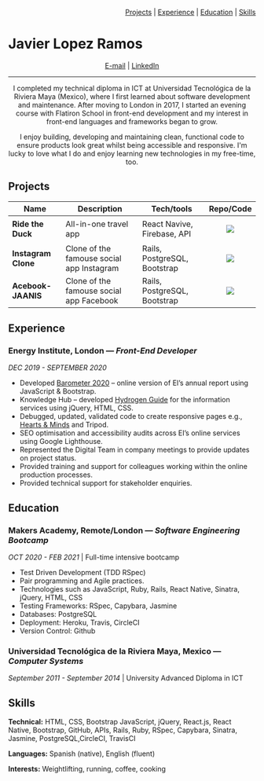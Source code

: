 <p align="right">
  <a href="#projects">Projects</a> |
  <a href="#experience">Experience</a> |
  <a href="#education">Education</a> |
  <a href="#skills">Skills</a>
</p>

# Javier Lopez Ramos
<p align="center">
<a href="mailto:javierlr.dev@gmail.com">E-mail</a> |  <a href="https://www.linkedin.com/in/xavierloos">LinkedIn</a>
</p>
  
---

<p align="center">
I completed my technical diploma in ICT at Universidad Tecnológica de la Riviera Maya (Mexico), where I first learned about software development and maintenance. After moving to London in 2017, I started an evening course with Flatiron School in front-end development and my interest in front-end languages and frameworks began to grow. 
</p>
  
<p align="center">
I enjoy building, developing and maintaining clean, functional code to ensure products look great whilst being accessible and responsive. I'm lucky to love what I do and enjoy learning new technologies in my free-time, too. 
</p>

## Projects
| Name                         | Description       | Tech/tools        | Repo/Code        |
| ---------------------------- | ----------------- |  ----------------| -----------------|
| **Ride the Duck** | All-in-one travel app | React Navive, Firebase, API | <p align="center"><a href="https://github.com/RideTheDuck/RideTheDuck" text="Link to code"><p align="center"><img src="https://img.icons8.com/fluent-systems-filled/30/000000/github.png"/></p></a> |
| **Instagram Clone** | Clone of the famouse social app Instagram | Rails, PostgreSQL, Bootstrap | <p align="center"><a href="https://github.com/xavierloos/instagram-challenge" text="Link to code"><p align="center"><img src="https://img.icons8.com/fluent-systems-filled/30/000000/github.png"/></p></a> |
| **Acebook-JAANIS** | Clone of the famouse social app Facebook | Rails, PostgreSQL, Bootstrap | <p align="center"><a href="https://github.com/Acebook-Jaanis/acebook-JAANIS" text="Link to code"><p align="center"><img src="https://img.icons8.com/fluent-systems-filled/30/000000/github.png"/></p></a> |

## Experience
### **Energy Institute,** London — *Front-End Developer*
*DEC 2019 - SEPTEMBER 2020*
- Developed [Barometer 2020](https://www.energyinst.org/barometer/2020) – online version of EI’s annual report using JavaScript &
Bootstrap.
- Knowledge Hub – developed [Hydrogen Guide](https://knowledge.energyinst.org/collections/hydrogen) for the information services using jQuery,
HTML, CSS.
- Debugged, updated, validated code to create responsive pages e.g., [Hearts & Minds](https://heartsandminds.energyinst.org/) and
Tripod.
- SEO optimisation and accessibility audits across EI’s online services using Google
Lighthouse.
- Represented the Digital Team in company meetings to provide updates on project status.
- Provided training and support for colleagues working within the online production
processes.
- Provided technical support for stakeholder enquiries.

## Education
### **Makers Academy,** Remote/London — *Software Engineering Bootcamp*
*OCT 2020 - FEB 2021* | Full-time intensive bootcamp
- Test Driven Development (TDD RSpec)
- Pair programming and Agile practices.
- Technologies such as JavaScript, Ruby, Rails, React Native, Sinatra, jQuery, HTML, CSS
- Testing Frameworks: RSpec, Capybara, Jasmine
- Databases: PostgreSQL
- Deployment: Heroku, Travis, CircleCI
- Version Control: Github

### **Universidad Tecnológica de la Riviera Maya,** Mexico — *Computer Systems*
*September 2011 - September 2014* | University Advanced Diploma in ICT

## Skills
**Technical:** HTML, CSS, Bootstrap JavaScript, jQuery, React.js, React Native,
Bootstrap, GitHub, APIs, Rails, Ruby, RSpec, Capybara, Sinatra, Jasmine, PostgreSQL,CircleCI, TravisCI

**Languages:** Spanish (native), English (fluent)

**Interests:** Weightlifting, running, coffee, cooking
